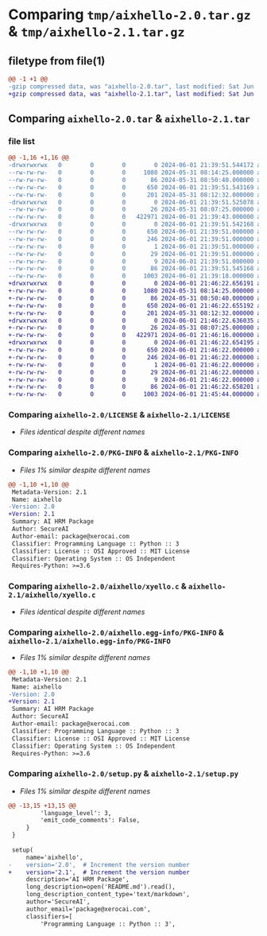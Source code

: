 # Comparing `tmp/aixhello-2.0.tar.gz` & `tmp/aixhello-2.1.tar.gz`

## filetype from file(1)

```diff
@@ -1 +1 @@
-gzip compressed data, was "aixhello-2.0.tar", last modified: Sat Jun  1 21:39:51 2024, max compression
+gzip compressed data, was "aixhello-2.1.tar", last modified: Sat Jun  1 21:46:22 2024, max compression
```

## Comparing `aixhello-2.0.tar` & `aixhello-2.1.tar`

### file list

```diff
@@ -1,16 +1,16 @@
-drwxrwxrwx   0        0        0        0 2024-06-01 21:39:51.544172 aixhello-2.0/
--rw-rw-rw-   0        0        0     1080 2024-05-31 08:14:25.000000 aixhello-2.0/LICENSE
--rw-rw-rw-   0        0        0       86 2024-05-31 08:50:40.000000 aixhello-2.0/MANIFEST.in
--rw-rw-rw-   0        0        0      650 2024-06-01 21:39:51.543169 aixhello-2.0/PKG-INFO
--rw-rw-rw-   0        0        0      201 2024-05-31 08:12:32.000000 aixhello-2.0/README.md
-drwxrwxrwx   0        0        0        0 2024-06-01 21:39:51.525078 aixhello-2.0/aixhello/
--rw-rw-rw-   0        0        0       26 2024-05-31 08:07:25.000000 aixhello-2.0/aixhello/__init__.py
--rw-rw-rw-   0        0        0   422971 2024-06-01 21:39:43.000000 aixhello-2.0/aixhello/xyello.c
-drwxrwxrwx   0        0        0        0 2024-06-01 21:39:51.542168 aixhello-2.0/aixhello.egg-info/
--rw-rw-rw-   0        0        0      650 2024-06-01 21:39:51.000000 aixhello-2.0/aixhello.egg-info/PKG-INFO
--rw-rw-rw-   0        0        0      246 2024-06-01 21:39:51.000000 aixhello-2.0/aixhello.egg-info/SOURCES.txt
--rw-rw-rw-   0        0        0        1 2024-06-01 21:39:51.000000 aixhello-2.0/aixhello.egg-info/dependency_links.txt
--rw-rw-rw-   0        0        0       29 2024-06-01 21:39:51.000000 aixhello-2.0/aixhello.egg-info/requires.txt
--rw-rw-rw-   0        0        0        9 2024-06-01 21:39:51.000000 aixhello-2.0/aixhello.egg-info/top_level.txt
--rw-rw-rw-   0        0        0       86 2024-06-01 21:39:51.545168 aixhello-2.0/setup.cfg
--rw-rw-rw-   0        0        0     1003 2024-06-01 21:39:18.000000 aixhello-2.0/setup.py
+drwxrwxrwx   0        0        0        0 2024-06-01 21:46:22.656191 aixhello-2.1/
+-rw-rw-rw-   0        0        0     1080 2024-05-31 08:14:25.000000 aixhello-2.1/LICENSE
+-rw-rw-rw-   0        0        0       86 2024-05-31 08:50:40.000000 aixhello-2.1/MANIFEST.in
+-rw-rw-rw-   0        0        0      650 2024-06-01 21:46:22.655192 aixhello-2.1/PKG-INFO
+-rw-rw-rw-   0        0        0      201 2024-05-31 08:12:32.000000 aixhello-2.1/README.md
+drwxrwxrwx   0        0        0        0 2024-06-01 21:46:22.636035 aixhello-2.1/aixhello/
+-rw-rw-rw-   0        0        0       26 2024-05-31 08:07:25.000000 aixhello-2.1/aixhello/__init__.py
+-rw-rw-rw-   0        0        0   422971 2024-06-01 21:46:16.000000 aixhello-2.1/aixhello/xyello.c
+drwxrwxrwx   0        0        0        0 2024-06-01 21:46:22.654195 aixhello-2.1/aixhello.egg-info/
+-rw-rw-rw-   0        0        0      650 2024-06-01 21:46:22.000000 aixhello-2.1/aixhello.egg-info/PKG-INFO
+-rw-rw-rw-   0        0        0      246 2024-06-01 21:46:22.000000 aixhello-2.1/aixhello.egg-info/SOURCES.txt
+-rw-rw-rw-   0        0        0        1 2024-06-01 21:46:22.000000 aixhello-2.1/aixhello.egg-info/dependency_links.txt
+-rw-rw-rw-   0        0        0       29 2024-06-01 21:46:22.000000 aixhello-2.1/aixhello.egg-info/requires.txt
+-rw-rw-rw-   0        0        0        9 2024-06-01 21:46:22.000000 aixhello-2.1/aixhello.egg-info/top_level.txt
+-rw-rw-rw-   0        0        0       86 2024-06-01 21:46:22.658201 aixhello-2.1/setup.cfg
+-rw-rw-rw-   0        0        0     1003 2024-06-01 21:45:44.000000 aixhello-2.1/setup.py
```

### Comparing `aixhello-2.0/LICENSE` & `aixhello-2.1/LICENSE`

 * *Files identical despite different names*

### Comparing `aixhello-2.0/PKG-INFO` & `aixhello-2.1/PKG-INFO`

 * *Files 1% similar despite different names*

```diff
@@ -1,10 +1,10 @@
 Metadata-Version: 2.1
 Name: aixhello
-Version: 2.0
+Version: 2.1
 Summary: AI HRM Package
 Author: SecureAI
 Author-email: package@xerocai.com
 Classifier: Programming Language :: Python :: 3
 Classifier: License :: OSI Approved :: MIT License
 Classifier: Operating System :: OS Independent
 Requires-Python: >=3.6
```

### Comparing `aixhello-2.0/aixhello/xyello.c` & `aixhello-2.1/aixhello/xyello.c`

 * *Files identical despite different names*

### Comparing `aixhello-2.0/aixhello.egg-info/PKG-INFO` & `aixhello-2.1/aixhello.egg-info/PKG-INFO`

 * *Files 1% similar despite different names*

```diff
@@ -1,10 +1,10 @@
 Metadata-Version: 2.1
 Name: aixhello
-Version: 2.0
+Version: 2.1
 Summary: AI HRM Package
 Author: SecureAI
 Author-email: package@xerocai.com
 Classifier: Programming Language :: Python :: 3
 Classifier: License :: OSI Approved :: MIT License
 Classifier: Operating System :: OS Independent
 Requires-Python: >=3.6
```

### Comparing `aixhello-2.0/setup.py` & `aixhello-2.1/setup.py`

 * *Files 1% similar despite different names*

```diff
@@ -13,15 +13,15 @@
         'language_level': 3,         
         'emit_code_comments': False,  
     }
 }
 
 setup(
     name='aixhello',
-    version='2.0',  # Increment the version number
+    version='2.1',  # Increment the version number
     description='AI HRM Package',
     long_description=open('README.md').read(),
     long_description_content_type='text/markdown',
     author='SecureAI',
     author_email='package@xerocai.com',
     classifiers=[
         'Programming Language :: Python :: 3',
```

